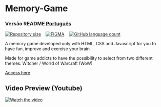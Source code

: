 # Memory-Game
###  Versão README [Português](./README.md)  
<div style="display: flex; gap:1rem;">
<a href="#">
<img alt="Repository size" src="https://img.shields.io/github/repo-size/GusRot/Memory-Game">
</a>
<a href="https://www.figma.com/file/EBizkrjH73Ku9fmib49Hlm/Parrot-Card-Game?node-id=0%3A1">
  <img alt="FIGMA" src="https://img.shields.io/badge/Acessar%20Layout%20-Figma-%2304D361">
</a>
<a href="#">
<img alt="GitHub language count" src="https://img.shields.io/github/languages/count/GusRot/Memory-Game?color=%2304D361">
</a>
</div>

A memory game developed only with HTML, CSS and Javascript for you to have fun, improve and exercise your brain

Made for game addicts to have the possibility to select from two different themes: Witcher / World of Warcraft (WoW)

[Access here](https://gusrot.github.io/Memory-Game/)

## Video Preview (Youtube)

[![Watch the video](https://img.youtube.com/vi/OL3ckB7rWpM/maxresdefault.jpg)](https://youtu.be/OL3ckB7rWpM)
